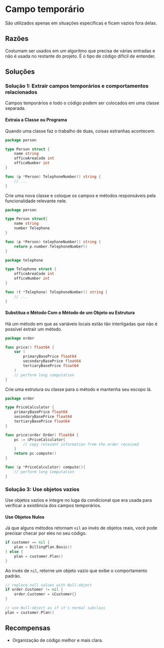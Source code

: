 # Campo temporário

São utilizados apenas em situações específicas e ficam vazios fora delas.

## Razões

Costumam ser usados em um algoritmo que precisa de várias entradas e não é usada no restante do projeto. É o tipo de código difícil de entender.

## Soluções

### Solução 1: Extrair campos temporários e comportamentos relacionados

Campos temporários e todo o código podem ser colocados em uma classe separada.

#### Extraia a Classe ou Programa

Quando uma classe faz o trabalho de duas, coisas estranhas acontecem.

```go
package person

type Person struct {
    name string
    officeAreaCode int
    officeNumber int
}

func (p *Person) TelephoneNumber() string {
    // ...
}
```

Crie uma nova classe e coloque os campos e métodos responsáveis pela funcionalidade relevante nele.

```go
package person

type Person struct{
    name string
    number Telephone
}

func (p *Person) telephoneNumber() string {
    return p.number.TelephoneNumber()
}
```

```go
package telephone

type Telephone struct {
    officeAreaCode int
    officeNumber int
}

func (t *Telephone) TelephoneNumber() string {
    // ...
}
```

#### Substitua o Método Com o Método de um Objeto ou Estrutura

Há um método em que as variáveis locais estão tão interligadas que não é possível extrair um método.

```go
package order

func price() float64 {
    var (
        primaryBasePrice float64
        secondaryBasePrice float64
        tertiaryBasePrice float64
    )
    // perform long computation
}
```

Crie uma estrutura ou classe para o método e mantenha seu escopo lá.

```go
package order

type PriceCalculator {
    primaryBasePrice float64
    secondaryBasePrice float64
    tertiaryBasePrice float64
}

func price(order Order) float64 {
    pc := &PriceCalculator{
        // copy relevant information from the order received
    }
    return pc.compute()
}

func (p *PriceCalculator) compute(){
    // perform long computation
}
```

### Solução 3: Use objetos vazios

Use objetos vazios e integre no luga da condicional que era usada para verificar a existência dos campos temporários.

#### Use Objetos Nulos

Já que alguns métodos retornam `nil` ao invés de objetos reais, você pode precisar checar por eles no seu código.

```go
if customer == nil {
    plan = BillingPlan.Basic()
} else {
    plan = customer.Plan()
}
```

Ao invés de `nil`, retorne um objeto vazio que exibe o comportamento padrão.

```go
// replace null values with Null-object
if order.Customer != nil {
    order.Customer = &Customer{}
}

// use Null-object as if it's normal subclass
plan = customer.Plan()
```

## Recompensas

- Organização de código melhor e mais clara.
